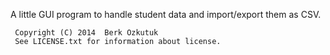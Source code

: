 A little GUI program to handle student data and import/export them as CSV.

     Copyright (C) 2014  Berk Ozkutuk
	 See LICENSE.txt for information about license.
	 